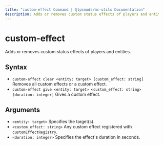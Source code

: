 ```yaml
---
title: "custom-effect Command | @lpsmods/mc-utils Documentation"
description: Adds or removes custom status effects of players and entities.
---
```


# custom-effect

Adds or removes custom status effects of players and entities.

## Syntax

- `custom-effect clear <entity: target> [custom_effect: string]`
  Removes all custom effects or a custom effect.
- `custom-effect give <entity: target> <custom_effect: string> [duration: integer]`
  Gives a custom effect.

## Arguments

- `<entity: target>`
  Specifies the target(s).
- `<custom_effect: string>`
  Any custom effect registered with `customEffectRegistry`.
- `<duration: integer>`
  Specifies the effect's duration in seconds.
